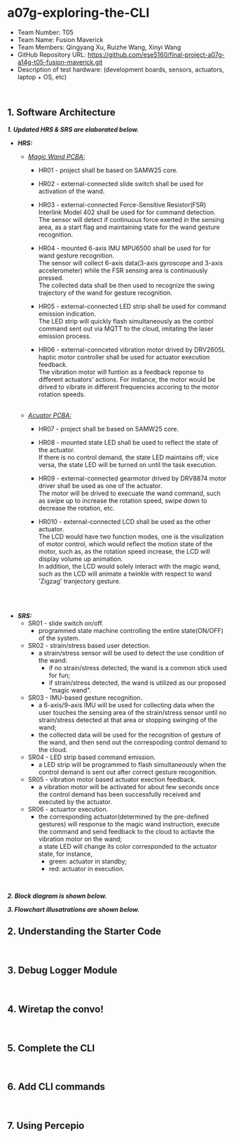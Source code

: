 # a07g-exploring-the-CLI

* Team Number: T05
* Team Name: Fusion Maverick
* Team Members: Qingyang Xu, Ruizhe Wang, Xinyi Wang
* GitHub Repository URL: https://github.com/ese5160/final-project-a07g-a14g-t05-fusion-maverick.git
* Description of test hardware: (development boards, sensors, actuators, laptop + OS, etc)

<br>


## 1. Software Architecture
<b><i>1. Updated HRS & SRS are elaborated below.</i></b>
* <b><i>HRS:</i></b>
    * <u><i>Magic Wand PCBA:</i></u>
        * HR01 - project shall be based on SAMW25 core.

        * HR02 - external-connected slide switch shall be used for activation of the wand.

        * HR03 - external-connected Force-Sensitive Resistor(FSR) Interlink Model 402 shall be used for for command detection. <br>
        The sensor will detect if continuous force exerted in the sensing area, as a start flag and maintaining state for the wand gesture recognition.

        * HR04 - mounted 6-axis IMU MPU6500 shall be used for for wand gesture recognition. <br>
        The sensor will collect 6-axis data(3-axis gyroscope and 3-axis accelerometer) while the FSR sensing area is continuously pressed.<br>
        The collected data shall be then used to recognize the swing trajectory of the wand for gesture recognition.

        * HR05 - external-connected LED strip shall be used for command emission indication.<br>
        The LED strip will quickly flash simultaneously as the control command sent out via MQTT to the cloud, imitating the laser emission process.

        * HR06 - external-connceted vibration motor drived by DRV2605L haptic motor controller shall be used for actuator execution feedback.<br>
        The vibration motor will funtion as a feedback reponse to different actuators' actions. For instance, the motor would be drived to vibrate in different frequencies accoring to the motor rotation speeds.
        

    <br>

    * <u><i>Acuator PCBA:</i></u>
        * HR07 - project shall be based on SAMW25 core.

        * HR08 - mounted state LED shall be used to reflect the state of the actuator. <br>
        If there is no control demand, the state LED maintains off; vice versa, the state LED will be turned on until the task execution.

        * HR09 - external-connected gearmotor drived by DRV8874 motor driver shall be used as one of the actuator.<br>
        The motor will be drived to execuate the wand command, such as swipe up to increase the rotation speed, swipe down to decrease the rotation, etc.

        * HR010 - external-connected LCD shall be used as the other actuator.<br>
        The LCD would have two function modes, one is the visulization of motor control, which would reflect the motion state of the motor, such as, as the rotation speed increase, the LCD will display volume up animation.<br>
        In addition, the LCD would solely interact with the magic wand, such as the LCD will animate a twinkle with respect to wand 'Zigzag' tranjectory gesture.


<br><br>

* <b><i>SRS:</i></b>
    * SR01 - slide switch on/off.<br>
        - programmed state machine controlling the entire state(ON/OFF) of the system.
    * SR02 - strain/stress based user detection.<br>
        - a strain/stress sensor will be used to detect the use condition of the wand:
            - if no strain/stress detected, the wand is a common stick used for fun;
            - if strain/stress detected, the wand is utilized as our proposed "magic wand".
    * SR03 - IMU-based gesture recognition.<br>
        - a 6-axis/9-axis IMU will be used for collecting data when the user touches the sensing area of the strain/stress sensor until no strain/stress detected at that area or stopping swinging of the wand;
        - the collected data will be used for the recognition of gesture of the wand, and then send out the correspoding control demand to the cloud.
    * SR04 - LED strip based command emission.<br>
        - a LED strip will be programmed to flash simultaneously when the control demand is sent out after correct gesture recogonition.
    * SR05 - vibration motor based actuator exection feedback.<br>
        - a vibration motor will be activated for about few seconds once the control demand has been successfully received and executed by the actuator.
    * SR06 - actuartor execution.
        - the corresponding actuator(determined by the pre-defined gestures) will response to the magic wand instruction, execute the command and send feedback to the cloud to actiavte the vibration motor on the wand;<br>
        a state LED will change its color corresponded to the actuator state, for instance,
            - green: actuator in standby;
            - red: actuator in execution.



<br>


<b><i>2. Block diagram is shown below.</i></b>



<b><i>3. Flowchart illusatrations are shown below.</i></b>


## 2. Understanding the Starter Code


<br>

## 3. Debug Logger Module 



<br>

## 4. Wiretap the convo!




<br>

## 5. Complete the CLI




<br>

## 6. Add CLI commands




<br>

## 7. Using Percepio
